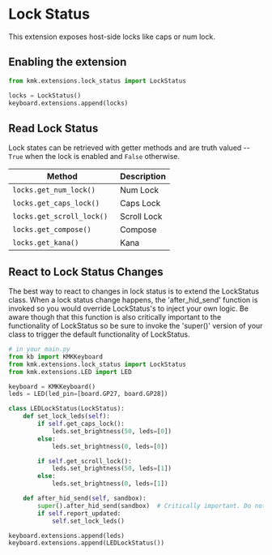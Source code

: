 # Lock Status
This extension exposes host-side locks like caps or num lock.

## Enabling the extension
```python
from kmk.extensions.lock_status import LockStatus

locks = LockStatus()
keyboard.extensions.append(locks)

```

## Read Lock Status
Lock states can be retrieved with getter methods and are truth valued -- `True`
when the lock is enabled and `False` otherwise.

|Method                    |Description |
|--------------------------|------------|
|`locks.get_num_lock() `   |Num Lock    |
|`locks.get_caps_lock() `  |Caps Lock   |
|`locks.get_scroll_lock() `|Scroll Lock |
|`locks.get_compose() `    |Compose     |
|`locks.get_kana() `       |Kana        |


## React to Lock Status Changes
The best way to react to changes in lock status is to extend
the LockStatus class. When a lock status change happens,
the 'after_hid_send' function is invoked so you would override
LockStatus's to inject your own logic. Be aware though that
this function is also critically important to the functionality
of LockStatus so be sure to invoke the 'super()' version of your
class to trigger the default functionality of LockStatus.

```python
# in your main.py
from kb import KMKKeyboard
from kmk.extensions.lock_status import LockStatus
from kmk.extensions.LED import LED

keyboard = KMKKeyboard()
leds = LED(led_pin=[board.GP27, board.GP28])

class LEDLockStatus(LockStatus):
    def set_lock_leds(self):
        if self.get_caps_lock():
            leds.set_brightness(50, leds=[0])
        else:
            leds.set_brightness(0, leds=[0])

        if self.get_scroll_lock():
            leds.set_brightness(50, leds=[1])
        else:
            leds.set_brightness(0, leds=[1])

    def after_hid_send(self, sandbox):
        super().after_hid_send(sandbox)  # Critically important. Do not forget
        if self.report_updated:
            self.set_lock_leds()

keyboard.extensions.append(leds)
keyboard.extensions.append(LEDLockStatus())
```